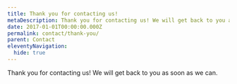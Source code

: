 ```yaml
---
title: Thank you for contacting us!
metaDescription: Thank you for contacting us! We will get back to you as soon as we can.
date: 2017-01-01T00:00:00.000Z
permalink: contact/thank-you/
parent: Contact
eleventyNavigation:
  hide: true
---
```


Thank you for contacting us! We will get back to you as soon as we can.